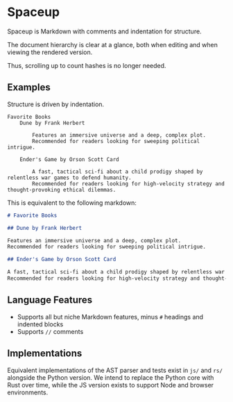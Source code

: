 # Spaceup

Spaceup is Markdown with comments and indentation for structure.

The document hierarchy is clear at a glance, both when editing and when viewing the rendered version.

Thus, scrolling up to count hashes is no longer needed.

## Examples

Structure is driven by indentation.

```
Favorite Books
	Dune by Frank Herbert
	    
		Features an immersive universe and a deep, complex plot.
		Recommended for readers looking for sweeping political intrigue.
		
	Ender's Game by Orson Scott Card
		
		A fast, tactical sci-fi about a child prodigy shaped by relentless war games to defend humanity.
		Recommended for readers looking for high-velocity strategy and thought-provoking ethical dilemmas.

```

This is equivalent to the following markdown:

```markdown
# Favorite Books

## Dune by Frank Herbert

Features an immersive universe and a deep, complex plot.
Recommended for readers looking for sweeping political intrigue.

## Ender's Game by Orson Scott Card

A fast, tactical sci-fi about a child prodigy shaped by relentless war games to defend humanity.
Recommended for readers looking for high-velocity strategy and thought-provoking ethical dilemmas.
```

## Language Features

- Supports all but niche Markdown features, minus `#` headings and indented blocks
- Supports `//` comments

## Implementations

Equivalent implementations of the AST parser and tests exist in `js/` and `rs/` alongside the Python version. We intend to replace the Python core with Rust over time, while the JS version exists to support Node and browser environments.
